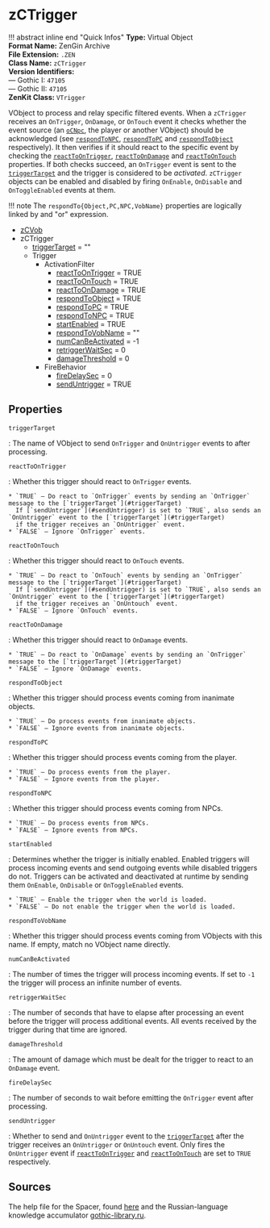 # zCTrigger

!!! abstract inline end "Quick Infos"
    **Type:** Virtual Object<br/>
    **Format Name:** ZenGin Archive<br/>
    **File Extension:** `.ZEN`<br/>
    **Class Name:** `zCTrigger`<br/>
    **Version Identifiers:**<br />
    — Gothic I: `47105`<br/>
    — Gothic II: `47105`<br/>
    **ZenKit Class:** `VTrigger`

VObject to process and relay specific filtered events. When a `zCTrigger` receives an `OnTrigger`, `OnDamage`, or 
`OnTouch` event it checks whether the event source (an [`oCNpc`](oCNpc.md), the player or another VObject) should
be acknowledged (see [`respondToNPC`](#respondToNPC), [`respondToPC`](#respondToPC) and
[`respondToObject`](#respondToObject) respectively). It then verifies if it should react to the specific event by
checking the [`reactToOnTrigger`](#reactToOnTrigger), [`reactToOnDamage`](#reactToOnDamage) and
[`reactToOnTouch`](#reactToOnTouch) properties. If both checks succeed, an `OnTrigger` event is sent to the
[`triggerTarget`](#triggerTarget) and the trigger is considered to be *activated*. `zCTrigger` objects can be enabled
and disabled by firing `OnEnable`, `OnDisable` and `OnToggleEnabled` events at them.

!!! note
    The `respondTo{Object,PC,NPC,VobName}` properties are logically linked by and "or" expression.

<ul class="sp-list">
    <li class="sp-type"><a href="../zCVob/">zCVob</a></li>
    <li class="sp-type">
        <span>zCTrigger</span>
        <ul class="sp-list">
            <li class="sp-string"><a href="#triggerTarget">triggerTarget</a> = ""</li>
            <li class="sp-folder">
                <span>Trigger</span>
                <ul class="sp-list">
                    <li class="sp-folder">
                        <span>ActivationFilter</span>
                        <ul class="sp-list">
                            <li class="sp-bool"><a href="#reactToOnTrigger">reactToOnTrigger</a> = TRUE</li>
                            <li class="sp-bool"><a href="#reactToOnTouch">reactToOnTouch</a> = TRUE</li>
                            <li class="sp-bool"><a href="#reactToOnDamage">reactToOnDamage</a> = TRUE</li>
                            <li class="sp-bool"><a href="#respondToObject">respondToObject</a> = TRUE</li>
                            <li class="sp-bool"><a href="#respondToPC">respondToPC</a> = TRUE</li>
                            <li class="sp-bool"><a href="#respondToNPC">respondToNPC</a> = TRUE</li>
                            <li class="sp-bool"><a href="#startEnabled">startEnabled</a> = TRUE</li>
                            <li class="sp-string"><a href="#respondToVobName">respondToVobName</a> = ""</li>
                            <li class="sp-int"><a href="#numCanBeActivated">numCanBeActivated</a> = -1</li>
                            <li class="sp-float"><a href="#retriggerWaitSec">retriggerWaitSec</a> = 0</li>
                            <li class="sp-float"><a href="#damageThreshold">damageThreshold</a> = 0</li>
                        </ul>
                    </li>
                    <li class="sp-folder">
                        <span>FireBehavior</span>
                        <ul class="sp-list">
                            <li class="sp-float"><a href="#fireDelaySec">fireDelaySec</a> = 0</li>
                            <li class="sp-bool"><a href="#sendUntrigger">sendUntrigger</a> = TRUE</li>
                        </ul>
                    </li>
                </ul>
            </li>
        </ul>
    </li>
</ul>

## Properties

<a name="triggerTarget" class="t-str"></a> `triggerTarget`

:   The name of VObject to send `OnTrigger` and `OnUntrigger` events to after processing.

<a name="reactToOnTrigger" class="t-bool"></a> `reactToOnTrigger`

:   Whether this trigger should react to `OnTrigger` events.
    
    * `TRUE` — Do react to `OnTrigger` events by sending an `OnTrigger` message to the [`triggerTarget`](#triggerTarget)
      If [`sendUntrigger`](#sendUntrigger) is set to `TRUE`, also sends an `OnUntrigger` event to the [`triggerTarget`](#triggerTarget)
      if the trigger receives an `OnUntrigger` event.
    * `FALSE` — Ignore `OnTrigger` events.

<a name="reactToOnTouch" class="t-bool"></a> `reactToOnTouch`

:   Whether this trigger should react to `OnTouch` events.

    * `TRUE` — Do react to `OnTouch` events by sending an `OnTrigger` message to the [`triggerTarget`](#triggerTarget)
      If [`sendUntrigger`](#sendUntrigger) is set to `TRUE`, also sends an `OnUntrigger` event to the [`triggerTarget`](#triggerTarget)
      if the trigger receives an `OnUntouch` event.
    * `FALSE` — Ignore `OnTouch` events.

<a name="reactToOnDamage" class="t-bool"></a> `reactToOnDamage`

:   Whether this trigger should react to `OnDamage` events.

    * `TRUE` — Do react to `OnDamage` events by sending an `OnTrigger` message to the [`triggerTarget`](#triggerTarget)
    * `FALSE` — Ignore `OnDamage` events.

<a name="respondToObject" class="t-bool"></a> `respondToObject`

:   Whether this trigger should process events coming from inanimate objects.

    * `TRUE` — Do process events from inanimate objects.
    * `FALSE` — Ignore events from inanimate objects.

<a name="respondToPC" class="t-bool"></a> `respondToPC`

:   Whether this trigger should process events coming from the player.

    * `TRUE` — Do process events from the player.
    * `FALSE` — Ignore events from the player.

<a name="respondToNPC" class="t-bool"></a> `respondToNPC`

:   Whether this trigger should process events coming from NPCs.

    * `TRUE` — Do process events from NPCs.
    * `FALSE` — Ignore events from NPCs.

<a name="startEnabled" class="t-bool"></a> `startEnabled`

:   Determines whether the trigger is initially enabled. Enabled triggers will process incoming events and send
    outgoing events while disabled triggers do not. Triggers can be activated and deactivated at runtime by sending
    them `OnEnable`, `OnDisable` or `OnToggleEnabled` events.

    * `TRUE` — Enable the trigger when the world is loaded.
    * `FALSE` — Do not enable the trigger when the world is loaded.

<a name="respondToVobName" class="t-str"></a> `respondToVobName`

:   Whether this trigger should process events coming from VObjects with this name. If empty, match no VObject
    name directly.

<a name="numCanBeActivated" class="t-int"></a> `numCanBeActivated`

:   The number of times the trigger will process incoming events. If set to `-1` the trigger will process
    an infinite number of events. 

<a name="retriggerWaitSec" class="t-float"></a> `retriggerWaitSec`

:   The number of seconds that have to elapse after processing an event before the trigger will process additional events.
    All events received by the trigger during that time are ignored.

<a name="damageThreshold" class="t-float"></a> `damageThreshold`

:   The amount of damage which must be dealt for the trigger to react to an `OnDamage` event.

<a name="fireDelaySec" class="t-float"></a> `fireDelaySec`

:   The number of seconds to wait before emitting the `OnTrigger` event after processing.

<a name="sendUntrigger" class="t-bool"></a> `sendUntrigger`

:   Whether to send and `OnUntrigger` event to the [`triggerTarget`](#triggerTarget) after the trigger receives an
    `OnUntrigger` or `OnUntouch` event. Only fires the `OnUntrigger` event if [`reactToOnTrigger`](#reactToOnTrigger)
    and [`reactToOnTouch`](#reactToOnTouch) are set to `TRUE` respectively.


## Sources

The help file for the Spacer, found [here](https://wiki.worldofgothic.de/doku.php?id=spacer:hilfedatei) and the
Russian-language knowledge accumulator [gothic-library.ru](http://www.gothic-library.ru/publ/class_zctrigger/1-1-0-529).
